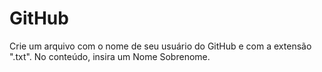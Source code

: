# GitHub

Crie um arquivo com o nome de seu usuário do GitHub e com a extensão ".txt". No conteúdo, insira um Nome Sobrenome.

